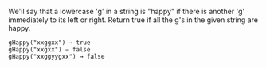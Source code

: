 We'll say that a lowercase 'g' in a string is "happy" if there is another 'g' immediately to its left or right. Return true if all the g's in the given string are happy.
```
gHappy("xxggxx") → true
gHappy("xxgxx") → false
gHappy("xxggyygxx") → false
```